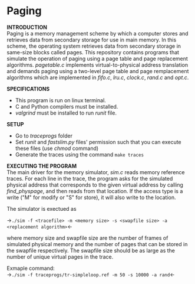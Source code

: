 # Paging
**INTRODUCTION**\
Paging is a memory management scheme by which a computer stores and retrieves data from secondary storage for use in main memory. In this scheme, the operating system retrieves data from secondary storage in same-size blocks called pages. This repository contains programs that simulate the operation of paging using a page table and page replacement algorithms. _pagetable.c_ implements virtual-to-physical address translation and demands paging using a two-level page table and page remplacement algorithms which are implemented in _fifo.c_, _lru.c_, _clock.c_, _rand.c_ and _opt.c_.

**SPECIFICATIONS**
- This program is run on linux terminal.
- C and Python compilers must be installed.
- _valgrind_ must be installed to run _runit_ file.

**SETUP**
- Go to _traceprogs_ folder
- Set _runit_ and _fastslim.py_ files' permission such that you can execute these files (use _chmod_ command) 
- Generate the traces using the command `make traces`

**EXECUTING THE PROGRAM**\
The main driver for the memory simulator, _sim.c_ reads memory reference traces. For each line in the trace, the program asks for the simulated physical address that corresponds to the given virtual address by calling _find_physpage_, and then reads from that location. If the access type is a write ("M" for modify or "S" for store), it will also write to the location.

The simulator is exectued as

->`./sim -f <tracefile> -m <memory size> -s <swapfile size> -a <replacement algorithm>`<-

where memory size and swapfile size are the number of frames of simulated physical memory and the number of pages that can be stored in the swapfile respectively. The swapfile size should be as large as the number of unique virtual pages in the trace.

Exmaple command:\
->`./sim -f traceprogs/tr-simpleloop.ref -m 50 -s 10000 -a rand`<-


